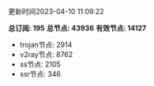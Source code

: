 更新时间2023-04-10 11:09:22

**总订阅: 195**
**总节点: 43936**
**有效节点: 14127**
- trojan节点: 2914
- v2ray节点: 8762
- ss节点: 2105
- ssr节点: 346

